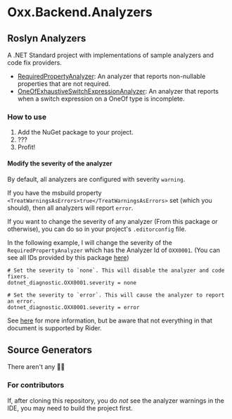 # Oxx.Backend.Analyzers

## Roslyn Analyzers
A .NET Standard project with implementations of sample analyzers and code fix providers.

- [RequiredPropertyAnalyzer](src/Oxx.Backend.Analyzers/Rules/RequiredProperty): An analyzer that reports non-nullable properties that are not required.
- [OneOfExhaustiveSwitchExpressionAnalyzer](src/Oxx.Backend.Analyzers/Rules/OneOfExhaustiveSwitchExpression): An analyzer that reports when a switch expression on a OneOf type is incomplete.

### How to use

1. Add the NuGet package to your project.
2. ???
3. Profit!

#### Modify the severity of the analyzer

By default, all analyzers are configured with severity `warning`.

If you have the msbuild property `<TreatWarningsAsErrors>true</TreatWarningsAsErrors>` set (which you should), then all analyzers will report `error`.

If you want to change the severity of any analyzer (From this package or otherwise), you can do so in your project's `.editorconfig` file.

In the following example, I will change the severity of the `RequiredPropertyAnalyzer` which has the Analyzer Id of `OXX0001`. (You can see all IDs provided by this package [here](https://github.com/KennethHoff/Misc-Testing/blob/master/Backend/Analyzers/Oxx.Backend.Analyzers/src/Oxx.Backend.Analyzers/Constants/AnalyzerId.cs))

```editorconfig
# Set the severity to `none`. This will disable the analyzer and code fixers.
dotnet_diagnostic.OXX0001.severity = none

# Set the severity to `error`. This will cause the analyzer to report an error.
dotnet_diagnostic.OXX0001.severity = error
```

See [here](https://learn.microsoft.com/en-us/dotnet/fundamentals/code-analysis/configuration-options) for more information, but be aware that not everything in that document is supported by Rider.

## Source Generators

There aren't any 🤷🏻

### For contributors

If, after cloning this repository, you do _not_ see the analyzer warnings in the IDE, you may need to build the project first.

